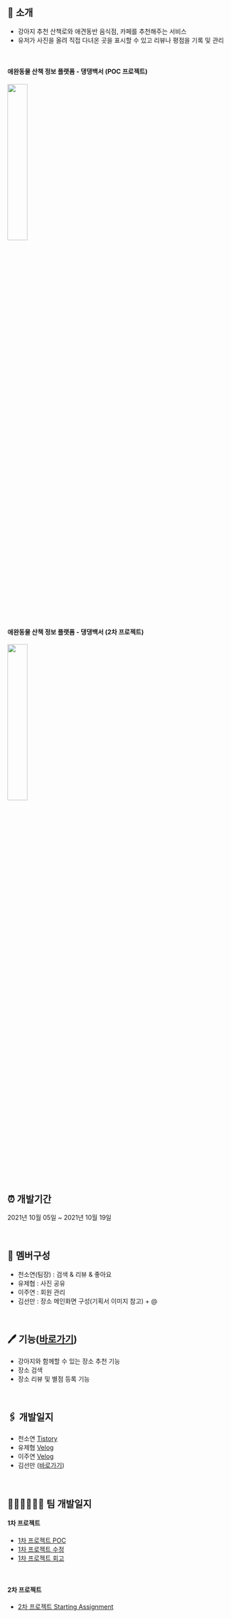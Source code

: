 ## 🐶 소개
- 강아지 추천 산책로와 애견동반 음식점, 카페를 추천해주는 서비스
- 유저가 사진을 올려 직접 다녀온 곳을 표시할 수 있고 리뷰나 평점을 기록 및 관리
<br>

#### 애완동물 산책 정보 플랫폼 - 댕댕백서 (POC 프로젝트)
[<img src = http://img.youtube.com/vi/epJgGWekB6I/0.jpg width="30%">](https://www.youtube.com/watch?v=epJgGWekB6I&t=4s) 

<br>

#### 애완동물 산책 정보 플랫폼 - 댕댕백서 (2차 프로젝트)
[<img src = http://img.youtube.com/vi/epJgGWekB6I/0.jpg width="30%">
](https://youtu.be/gy1DqIr5lxg)

<br>

## ⏰ 개발기간
2021년 10월 05일 ~ 2021년 10월 19일

<br>

## 📄 멤버구성
- 천소연(팀장) : 검색 & 리뷰 & 좋아요
- 유제협 : 사진 공유
- 이주연 : 회원 관리
- 김선만 : 장소 메인화면 구성(기획서 이미지 참고) + @

<br>

## 🖊 기능([바로가기](https://github.com/Lluora/Team14/wiki/%EC%A3%BC%EC%9A%94-%EA%B8%B0%EB%8A%A5-%EC%86%8C%EA%B0%9C))
- 강아지와 함께할 수 있는 장소 추천 기능
- 장소 검색
- 장소 리뷰 및 별점 등록 기능
<br>

## 🖇 개발일지
- 천소연 [Tistory](https://lu-delight.tistory.com/)
- 유제협 [Velog](https://velog.io/@yu_jep)
- 이주연 [Velog](https://velog.io/@pouryourlove)
- 김선만 ([바로가기](http://velog.io/@manijang2))

<br>

## 🙋🏻‍♀️🙋🏻‍♂️ 팀 개발일지
#### 1차 프로젝트
- [1차 프로젝트 POC](https://lu-delight.tistory.com/204)        
- [1차 프로젝트 수정](https://lu-delight.tistory.com/217)       
- [1차 프로젝트 회고](https://lu-delight.tistory.com/222)              

<br>

#### 2차 프로젝트
- [2차 프로젝트 Starting Assignment](https://lu-delight.tistory.com/230)

